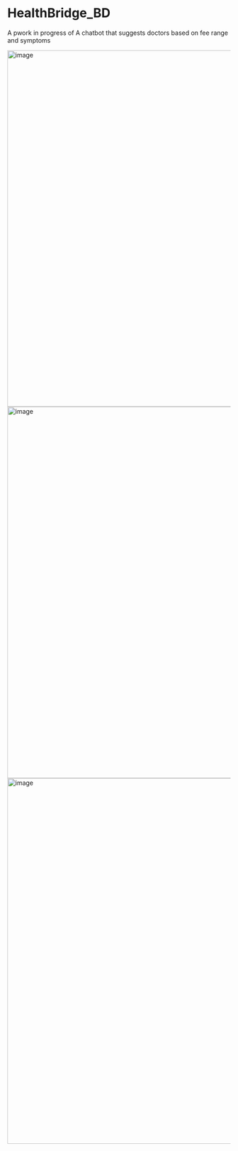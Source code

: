 # HealthBridge_BD
A pwork in progress of A chatbot that suggests doctors based on fee range and symptoms

<img width="1892" height="802" alt="image" src="https://github.com/user-attachments/assets/4132101f-8572-468f-acb1-4887310b79f5" />

<img width="1915" height="836" alt="image" src="https://github.com/user-attachments/assets/569feb5a-6ecc-48bf-b4b8-f30ba6572dcd" />

<img width="1920" height="823" alt="image" src="https://github.com/user-attachments/assets/d24b2d5f-0b19-4832-a303-328ee2e2373d" />

